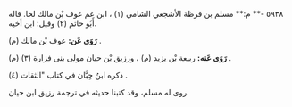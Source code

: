 ٥٩٣٨ -** م:** مسلم بن قرظة الأشجعي الشامي (١) ، ابن عم عوف بْن مالك لحا. قاله أَبُو حاتم (٢) وقيل: ابن أخيه.

**رَوَى عَن:** عوف بْن مالك (م) .

**رَوَى عَنه:** ربيعة بْن يزيد (م) ، ورزيق بْن حيان مولى بني فزارة (٣) (م) .

ذكره ابنُ حِبَّان في كتاب "الثقات (٤) .

روى له مسلم، وقد كتبنا حديثه في ترجمة رزيق ابن حيان.